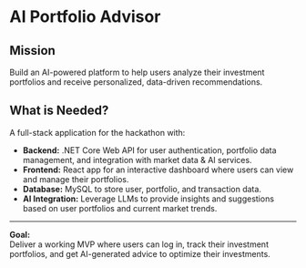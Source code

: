 # AI Portfolio Advisor
## Mission
Build an AI-powered platform to help users analyze their investment portfolios and receive personalized, data-driven recommendations.

## What is Needed?
A full-stack application for the hackathon with:
- **Backend:** .NET Core Web API for user authentication, portfolio data management, and integration with market data & AI services.
- **Frontend:** React app for an interactive dashboard where users can view and manage their portfolios.
- **Database:** MySQL to store user, portfolio, and transaction data.
- **AI Integration:** Leverage LLMs to provide insights and suggestions based on user portfolios and current market trends.

---

**Goal:**  
Deliver a working MVP where users can log in, track their investment portfolios, and get AI-generated advice to optimize their investments.
